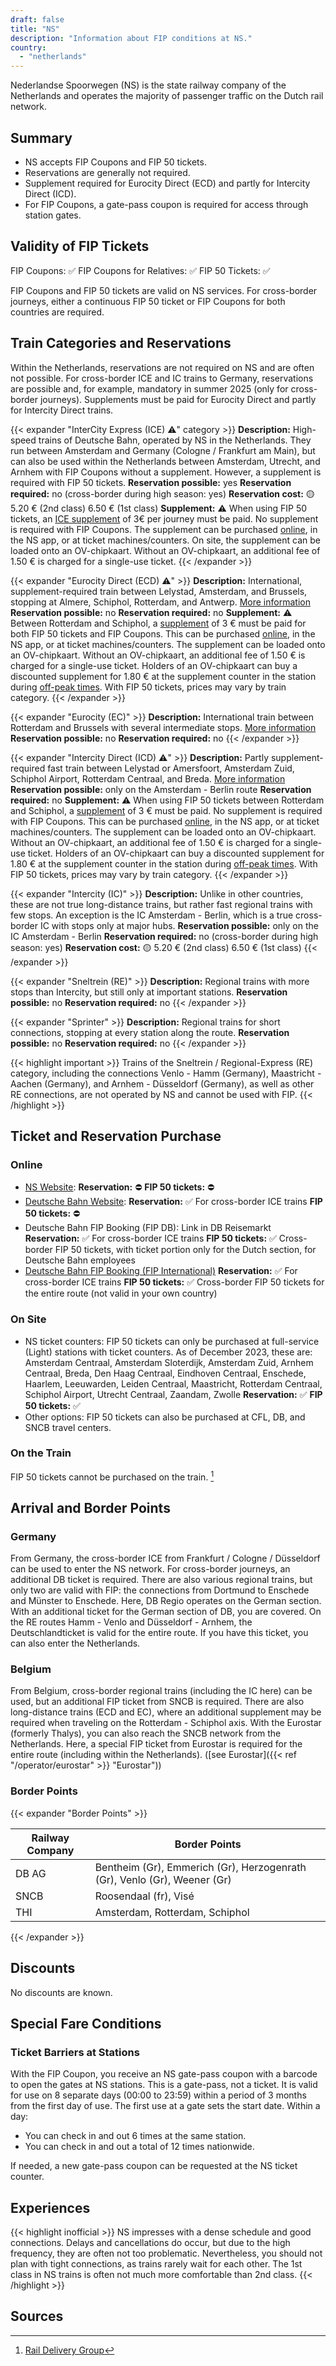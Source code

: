 ```yaml
---
draft: false
title: "NS"
description: "Information about FIP conditions at NS."
country:
  - "netherlands"
---
```


Nederlandse Spoorwegen (NS) is the state railway company of the Netherlands and operates the majority of passenger traffic on the Dutch rail network.

## Summary

* NS accepts FIP Coupons and FIP 50 tickets.
* Reservations are generally not required.
* Supplement required for Eurocity Direct (ECD) and partly for Intercity Direct (ICD).
* For FIP Coupons, a gate-pass coupon is required for access through station gates.

## Validity of FIP Tickets

FIP Coupons: ✅
FIP Coupons for Relatives: ✅
FIP 50 Tickets: ✅

FIP Coupons and FIP 50 tickets are valid on NS services. For cross-border journeys, either a continuous FIP 50 ticket or FIP Coupons for both countries are required.

## Train Categories and Reservations

Within the Netherlands, reservations are not required on NS and are often not possible. For cross-border ICE and IC trains to Germany, reservations are possible and, for example, mandatory in summer 2025 (only for cross-border journeys). Supplements must be paid for Eurocity Direct and partly for Intercity Direct trains.

{{< expander "InterCity Express (ICE) ⚠️" category >}}
**Description:**
High-speed trains of Deutsche Bahn, operated by NS in the Netherlands. They run between Amsterdam and Germany (Cologne / Frankfurt am Main), but can also be used within the Netherlands between Amsterdam, Utrecht, and Arnhem with FIP Coupons without a supplement. However, a supplement is required with FIP 50 tickets.
**Reservation possible:** yes
**Reservation required:** no (cross-border during high season: yes)
**Reservation cost:** 🟡
5.20 € (2nd class)
6.50 € (1st class)
**Supplement:** ⚠️
When using FIP 50 tickets, an [ICE supplement](https://www.ns.nl/en/tickets/ice-supplement) of 3€ per journey must be paid. No supplement is required with FIP Coupons.
The supplement can be purchased [online](https://www.ns.nl/en/tickets/ice-supplement), in the NS app, or at ticket machines/counters. On site, the supplement can be loaded onto an OV-chipkaart. Without an OV-chipkaart, an additional fee of 1.50 € is charged for a single-use ticket.
{{< /expander >}}

{{< expander "Eurocity Direct (ECD) ⚠️" >}}
**Description:**
International, supplement-required train between Lelystad, Amsterdam, and Brussels, stopping at Almere, Schiphol, Rotterdam, and Antwerp.
[More information](https://www.ns.nl/en/about-ns/dossier/hogesnelheidslijn/eurocity.html)
**Reservation possible:** no
**Reservation required:** no
**Supplement:** ⚠️
Between Rotterdam and Schiphol, a [supplement](https://www.ns.nl/en/season-tickets/other/intercity-direct-supplement.html) of 3 € must be paid for both FIP 50 tickets and FIP Coupons.
This can be purchased [online](https://www.ns.nl/en/tickets/icd-supplement), in the NS app, or at ticket machines/counters. The supplement can be loaded onto an OV-chipkaart. Without an OV-chipkaart, an additional fee of 1.50 € is charged for a single-use ticket.
Holders of an OV-chipkaart can buy a discounted supplement for 1.80 € at the supplement counter in the station during [off-peak times](https://www.ns.nl/uitgelicht/wanneer-reizen-met-voordeel/wanneer-reist-u-met-korting.html).
With FIP 50 tickets, prices may vary by train category.
{{< /expander >}}

{{< expander "Eurocity (EC)" >}}
**Description:**
International train between Rotterdam and Brussels with several intermediate stops.
[More information](https://www.ns.nl/en/about-ns/dossier/hogesnelheidslijn/eurocity.html)
**Reservation possible:** no
**Reservation required:** no
{{< /expander >}}

{{< expander "Intercity Direct (ICD) ⚠️" >}}
**Description:**
Partly supplement-required fast train between Lelystad or Amersfoort, Amsterdam Zuid, Schiphol Airport, Rotterdam Centraal, and Breda.
[More information](https://www.ns.nl/en/travel-information/special-routes/intercity-direct.html)
**Reservation possible:** only on the Amsterdam - Berlin route
**Reservation required:** no
**Supplement:** ⚠️
When using FIP 50 tickets between Rotterdam and Schiphol, a [supplement](https://www.ns.nl/en/season-tickets/other/intercity-direct-supplement.html) of 3 € must be paid. No supplement is required with FIP Coupons.
This can be purchased [online](https://www.ns.nl/en/tickets/icd-supplement), in the NS app, or at ticket machines/counters. The supplement can be loaded onto an OV-chipkaart. Without an OV-chipkaart, an additional fee of 1.50 € is charged for a single-use ticket.
Holders of an OV-chipkaart can buy a discounted supplement for 1.80 € at the supplement counter in the station during [off-peak times](https://www.ns.nl/uitgelicht/wanneer-reizen-met-voordeel/wanneer-reist-u-met-korting.html).
With FIP 50 tickets, prices may vary by train category.
{{< /expander >}}

{{< expander "Intercity (IC)" >}}
**Description:**
Unlike in other countries, these are not true long-distance trains, but rather fast regional trains with few stops.
An exception is the IC Amsterdam - Berlin, which is a true cross-border IC with stops only at major hubs.
**Reservation possible:** only on the IC Amsterdam - Berlin
**Reservation required:** no (cross-border during high season: yes)
**Reservation cost:** 🟡
5.20 € (2nd class)
6.50 € (1st class)
{{< /expander >}}

{{< expander "Sneltrein (RE)" >}}
**Description:**
Regional trains with more stops than Intercity, but still only at important stations.
**Reservation possible:** no
**Reservation required:** no
{{< /expander >}}

{{< expander "Sprinter" >}}
**Description:**
Regional trains for short connections, stopping at every station along the route.
**Reservation possible:** no
**Reservation required:** no
{{< /expander >}}

{{< highlight important >}}
Trains of the Sneltrein / Regional-Express (RE) category, including the connections Venlo - Hamm (Germany), Maastricht - Aachen (Germany), and Arnhem - Düsseldorf (Germany), as well as other RE connections, are not operated by NS and cannot be used with FIP.
{{< /highlight >}}

## Ticket and Reservation Purchase

### Online

- [NS Website](https://www.ns.nl/en):
  **Reservation:** ⛔
  **FIP 50 tickets:** ⛔
- [Deutsche Bahn Website](https://bahn.de/):
  **Reservation:** ✅ For cross-border ICE trains
  **FIP 50 tickets:** ⛔
- Deutsche Bahn FIP Booking (FIP DB):
  Link in DB Reisemarkt
  **Reservation:** ✅ For cross-border ICE trains
  **FIP 50 tickets:** ✅
  Cross-border FIP 50 tickets, with ticket portion only for the Dutch section, for Deutsche Bahn employees
- [Deutsche Bahn FIP Booking (FIP International)](https://www.bahn.de/buchung/start?KL=2&ET=FIP_SONSTIGE)
  **Reservation:** ✅ For cross-border ICE trains
  **FIP 50 tickets:** ✅
  Cross-border FIP 50 tickets for the entire route (not valid in your own country)

### On Site

- NS ticket counters:
  FIP 50 tickets can only be purchased at full-service (Light) stations with ticket counters. As of December 2023, these are: Amsterdam Centraal, Amsterdam Sloterdijk, Amsterdam Zuid, Arnhem Centraal, Breda, Den Haag Centraal, Eindhoven Centraal, Enschede, Haarlem, Leeuwarden, Leiden Centraal, Maastricht, Rotterdam Centraal, Schiphol Airport, Utrecht Centraal, Zaandam, Zwolle
  **Reservation:** ✅
  **FIP 50 tickets:** ✅
- Other options:
  FIP 50 tickets can also be purchased at CFL, DB, and SNCB travel centers.

### On the Train

FIP 50 tickets cannot be purchased on the train. [^1]

## Arrival and Border Points

### Germany

From Germany, the cross-border ICE from Frankfurt / Cologne / Düsseldorf can be used to enter the NS network. For cross-border journeys, an additional DB ticket is required. There are also various regional trains, but only two are valid with FIP: the connections from Dortmund to Enschede and Münster to Enschede. Here, DB Regio operates on the German section. With an additional ticket for the German section of DB, you are covered. On the RE routes Hamm - Venlo and Düsseldorf - Arnhem, the Deutschlandticket is valid for the entire route. If you have this ticket, you can also enter the Netherlands.

### Belgium

From Belgium, cross-border regional trains (including the IC here) can be used, but an additional FIP ticket from SNCB is required. There are also long-distance trains (ECD and EC), where an additional supplement may be required when traveling on the Rotterdam - Schiphol axis. With the Eurostar (formerly Thalys), you can also reach the SNCB network from the Netherlands. Here, a special FIP ticket from Eurostar is required for the entire route (including within the Netherlands). ([see Eurostar]({{< ref "/operator/eurostar" >}} "Eurostar"))

### Border Points

{{< expander "Border Points" >}}

| Railway Company   | Border Points                                                            |
| ----------------- | ------------------------------------------------------------------------ |
| DB AG             | Bentheim (Gr), Emmerich (Gr), Herzogenrath (Gr), Venlo (Gr), Weener (Gr) |
| SNCB              | Roosendaal (fr), Visé                                                    |
| THI               | Amsterdam, Rotterdam, Schiphol                                           |
{{< /expander >}}

## Discounts

No discounts are known.

## Special Fare Conditions

### Ticket Barriers at Stations

With the FIP Coupon, you receive an NS gate-pass coupon with a barcode to open the gates at NS stations. This is a gate-pass, not a ticket. It is valid for use on 8 separate days (00:00 to 23:59) within a period of 3 months from the first day of use. The first use at a gate sets the start date. Within a day:

- You can check in and out 6 times at the same station.
- You can check in and out a total of 12 times nationwide.

If needed, a new gate-pass coupon can be requested at the NS ticket counter.

## Experiences

{{< highlight inofficial >}}
NS impresses with a dense schedule and good connections. Delays and cancellations do occur, but due to the high frequency, they are often not too problematic. Nevertheless, you should not plan with tight connections, as trains rarely wait for each other. The 1st class in NS trains is often not much more comfortable than 2nd class.
{{< /highlight >}}

## Sources

[^1]: [Rail Delivery Group](https://www.raildeliverygroup.com/rst/europe-and-fip.html)
